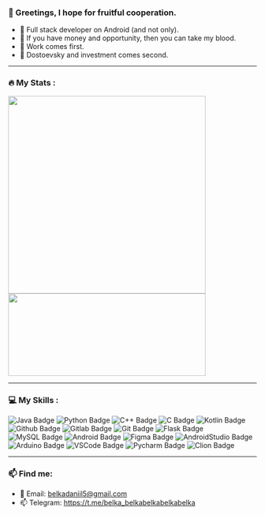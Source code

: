 ### :handshake: Greetings, I hope for fruitful cooperation.

- :space_invader: Full stack developer on Android (and not only).
- :space_invader: If you have money and opportunity, then you can take my blood.
- :space_invader: Work comes first.
- :space_invader: Dostoevsky and investment comes second.

---

### :fire: My Stats :


<img width=400 src="https://github-readme-stats.vercel.app/api?username=BelkovskiDaniil&show_icons=true&theme=github_dark" /> <img height=167 width=400 src="https://github-readme-stats.vercel.app/api/top-langs/?username=BelkovskiDaniil&layout=compact&theme=github_dark" />

---

### :computer: My Skills :


<div id="badges">
  <img src="https://img.shields.io/badge/Java-ED8B00?style=for-the-badge&logo=openjdk&logoColor=white" alt="Java Badge"/>
  <img src="https://img.shields.io/badge/python-3670A0?style=for-the-badge&logo=python&logoColor=ffdd54" alt="Python Badge"/>
  <img src="https://img.shields.io/badge/C%2B%2B-00599C?style=for-the-badge&logo=c%2B%2B&logoColor=white" alt="C++ Badge"/>
  <img src="https://img.shields.io/badge/C-00599C?style=for-the-badge&logo=c&logoColor=white" alt="C Badge"/>
  <img src="https://img.shields.io/badge/Kotlin-0095D5?&style=for-the-badge&logo=kotlin&logoColor=white" alt="Kotlin Badge"/>
  <img src="https://img.shields.io/badge/GitHub-100000?style=for-the-badge&logo=github&logoColor=white" alt="Github Badge"/>
  <img src="https://img.shields.io/badge/GitLab-330F63?style=for-the-badge&logo=gitlab&logoColor=white" alt="Gitlab Badge"/>
  <img src="https://img.shields.io/badge/GIT-E44C30?style=for-the-badge&logo=git&logoColor=white" alt="Git Badge"/>
  <img src="https://img.shields.io/badge/Flask-000000?style=for-the-badge&logo=flask&logoColor=white" alt="Flask Badge"/>
  <img src="https://img.shields.io/badge/MySQL-00000F?style=for-the-badge&logo=mysql&logoColor=white" alt="MySQL Badge"/>
  <img src="https://img.shields.io/badge/Android-3DDC84?style=for-the-badge&logo=android&logoColor=white" alt="Android Badge"/>
  <img src="https://img.shields.io/badge/Figma-F24E1E?style=for-the-badge&logo=figma&logoColor=white" alt="Figma Badge"/>
  <img src="https://img.shields.io/badge/Android_Studio-3DDC84?style=for-the-badge&logo=android-studio&logoColor=white" alt="AndroidStudio Badge"/>
  <img src="https://img.shields.io/badge/Arduino_IDE-00979D?style=for-the-badge&logo=arduino&logoColor=white" alt="Arduino Badge"/>
  <img src="https://img.shields.io/badge/Visual_Studio_Code-0078D4?style=for-the-badge&logo=visual%20studio%20code&logoColor=white" alt="VSCode Badge"/>
  <img src="https://img.shields.io/badge/PyCharm-000000.svg?&style=for-the-badge&logo=PyCharm&logoColor=white" alt="Pycharm Badge"/>
  <img src="https://img.shields.io/badge/CLion-000000?style=for-the-badge&logo=clion&logoColor=white" alt="Clion Badge"/>
</div>

---

### :mailbox: Find me:


- 📧 Email: belkadaniil5@gmail.com
- 📫 Telegram: [https://t.me/belka_belkabelkabelkabelka
](https://t.me/belka_belkabelkabelkabelka)
